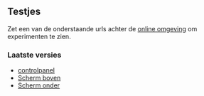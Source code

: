 Testjes
- 
Zet een van de onderstaande urls achter de [online omgeving](https://joanneonis.github.io/eyecatcher/) 
 om experimenten te zien.

### Laatste versies
- [controlpanel](https://joanneonis.github.io/eyecatcher/Combinatie5/controlpanel/)
- [Scherm boven](https://joanneonis.github.io/eyecatcher/Combinatie5/scherm1/)
- [Scherm onder](https://joanneonis.github.io/eyecatcher/Combinatie5/scherm2/)
